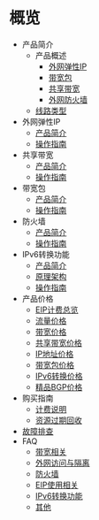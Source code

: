 # 概览

* 产品简介
     * 产品概述
         * [外网弹性IP](/unet/introduction/Overview/EIP)
         * [带宽包](/unet/introduction/Overview/Bandwidth_Package)
         * [共享带宽](/unet/introduction/Overview/Shared_Bandwidth)
         * [外网防火墙](/unet/introduction/Overview/Firewall)
     * [线路类型](/unet/introduction/Line_Type)
* 外网弹性IP
     * [产品简介](/unet/eip/introduction)
     * [操作指南](/unet/eip/guide)
* 共享带宽
     * [产品简介](/unet/share_bandwidth/introduction)
     * [操作指南](/unet/share_bandwidth/guide)
* 带宽包 
     * [产品简介](/unet/bandwidth_package/introduction)
     * [操作指南](/unet/bandwidth_package/guide)
* 防火墙
     * [产品简介](/unet/firewall/introduction)
     * [操作指南](/unet/firewall/guide)
* IPv6转换功能
     * [产品简介](/unet/ipv6translation/introduction)
     * [原理架构](/unet/ipv6translation/structure)
     * [操作指南](/unet/ipv6translation/guide)
* 产品价格
     * [EIP计费总览](/unet/eip_price/compare)
     * [流量价格](/unet/eip_price/traffic)
     * [带宽价格](/unet/eip_price/bandwidth)
     * [共享带宽价格](/unet/eip_price/sharebandwidth)
     * [IP地址价格](/unet/eip_price/ipaddress)
     * [带宽包价格](/unet/eip_price/bandwidthpackage)
     * [IPv6转换价格](/unet/eip_price/ipv6translation)  
     * [精品BGP价格](/unet/eip_price/bgppro)
* 购买指南
     * [计费说明](/charge/README)
     * [资源过期回收](/unet/eip_recycle/introduction)
* [故障排查](/unet/troubleshooting)
* FAQ
     * [带宽相关](/unet/faq/bandwidth)
     * [外网访问与隔离](/unet/faq/access)
     * [防火墙](/unet/faq/firewall)
     * [EIP使用相关](/unet/faq/eip)
     * [IPv6转换功能](/unet/faq/ipv6translation)
     * [其他](/unet/faq/other)
